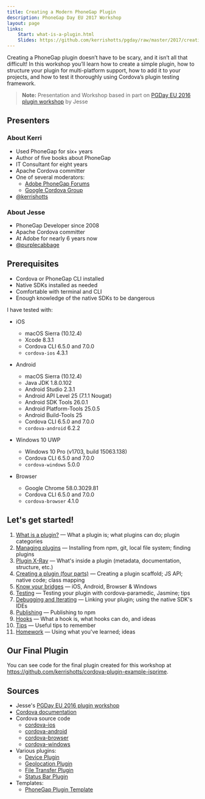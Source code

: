 ```yaml
---
title: Creating a Modern PhoneGap Plugin
description: PhoneGap Day EU 2017 Workshop
layout: page
links:
    Start: what-is-a-plugin.html
    Slides: https://github.com/kerrishotts/pgday/raw/master/2017/creating-a-modern-phonegap-plugin/presentation.pdf
---
```


Creating a PhoneGap plugin doesn’t have to be scary, and it isn’t all that difficult! In this workshop you’ll learn how to create a simple plugin, how to structure your plugin for multi-platform support, how to add it to your projects, and how to test it thoroughly using Cordova’s plugin testing framework.

> **Note:** Presentation and Workshop based in part on [PGDay EU 2016 plugin workshop](http://purplecabbage.github.io/slides/pgd16Plugins/index.html) by Jesse

## Presenters

### About Kerri

* Used PhoneGap for six+ years
* Author of five books about PhoneGap
* IT Consultant for eight years
* Apache Cordova committer
* One of several moderators:
    * [Adobe PhoneGap Forums](http://forums.adobe.com/community/phonegap)
    * [Google Cordova Group](https://groups.google.com/forum/#!forum/phonegap)
* [@kerrishotts](https://www.twitter.com/kerrishotts)

### About Jesse

* PhoneGap Developer since 2008
* Apache Cordova committer
* At Adobe for nearly 6 years now
* [@purplecabbage](https://www.twitter.com/purplecabbage)

## Prerequisites

* Cordova or PhoneGap CLI installed
* Native SDKs installed as needed
* Comfortable with terminal and CLI
* Enough knowledge of the native SDKs to be dangerous

I have tested with:

* iOS
    * macOS Sierra (10.12.4)
    * Xcode 8.3.1
    * Cordova CLI 6.5.0 and 7.0.0
    * `cordova-ios` 4.3.1

* Android
    * macOS Sierra (10.12.4)
    * Java JDK 1.8.0.102
    * Android Studio 2.3.1
    * Android API Level 25 (7.1.1 Nougat)
    * Android SDK Tools 26.0.1
    * Android Platform-Tools 25.0.5
    * Android Build-Tools 25
    * Cordova CLI 6.5.0 and 7.0.0
    * `cordova-android` 6.2.2

* Windows 10 UWP
    * Windows 10 Pro (v1703, build 15063.138)
    * Cordova CLI 6.5.0 and 7.0.0
    * `cordova-windows` 5.0.0

* Browser
    * Google Chrome 58.0.3029.81
    * Cordova CLI 6.5.0 and 7.0.0
    * `cordova-browser` 4.1.0

## Let's get started!

1. [What is a plugin?](what-is-a-plugin.md) &mdash; What a plugin is; what plugins can do; plugin categories
2. [Managing plugins](managing-plugins.md) &mdash; Installing from npm, git, local file system; finding plugins
3. [Plugin X-Ray](plugin-x-ray.md) &mdash; What's inside a plugin (metadata, documentation, structure, etc.)
4. [Creating a plugin (four parts)](creating.md) &mdash; Creating a plugin scaffold; JS API; native code; class mapping
5. [Know your bridges](bridges.md) &mdash; iOS, Android, Browser &amp; Windows
6. [Testing](testing.md) &mdash; Testing your plugin with cordova-paramedic, Jasmine; tips
7. [Debugging and Iterating](debugging-and-iterating.md) &mdash; Linking your plugin; using the native SDK's IDEs
8. [Publishing](publishing.md) &mdash; Publishing to npm
9. [Hooks](hooks.md) &mdash; What a hook is, what hooks can do, and ideas
10. [Tips](tips.md) &mdash; Useful tips to remember
11. [Homework](homework.md) &mdash; Using what you've learned; ideas

## Our Final Plugin

You can see code for the final plugin created for this workshop at <https://github.com/kerrishotts/cordova-plugin-example-isprime>.

## Sources

* Jesse's [PGDay EU 2016 plugin workshop](http://purplecabbage.github.io/slides/pgd16Plugins/index.html)
* [Cordova documentation](https://cordova.apache.org/docs/en/latest/)
* Cordova source code
    * [cordova-ios](https://github.com/apache/cordova-ios)
    * [cordova-android](https://github.com/apache/cordova-android)
    * [cordova-browser](https://github.com/apache/cordova-browser)
    * [cordova-windows](https://github.com/apache/cordova-windows)
* Various plugins:
    * [Device Plugin](https://github.com/apache/cordova-plugin-device)
    * [Geolocation Plugin](https://github.com/apache/cordova-plugin-geolocation)
    * [File Transfer Plugin](https://github.com/apache/cordova-plugin-file-transfer)
    * [Status Bar Plugin](https://github.com/apache/cordova-plugin-statusbar)
* Templates:
    * [PhoneGap Plugin Template](https://github.com/phonegap/phonegap-plugin-template)